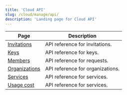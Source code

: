```yaml
---
title: 'Cloud API'
slug: /cloud/manage/api/
description: 'Landing page for Cloud API'
---
```


| Page                                                           | Description                      |
|----------------------------------------------------------------|----------------------------------|
| [Invitations](/cloud/manage/api/invitations-api-reference)     | API reference for invitations.   |
| [Keys](/cloud/manage/api/keys-api-reference)                   | API reference for keys.          |
| [Members](/cloud/manage/api/members-api-reference)             | API reference for requests.      |
| [Organizations](/cloud/manage/api/organizations-api-reference) | API reference for organizations. |
| [Services](/cloud/manage/api/services-api-reference)           | API reference for services.      |
| [Usage cost](/cloud/manage/api/usageCost-api-reference)        | API reference for services.      |